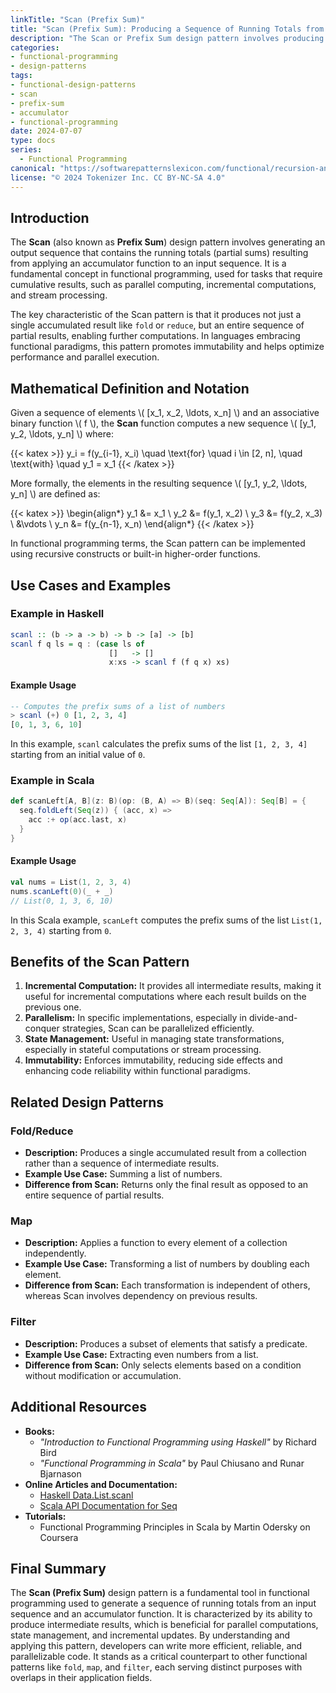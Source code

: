 ```yaml
---
linkTitle: "Scan (Prefix Sum)"
title: "Scan (Prefix Sum): Producing a Sequence of Running Totals from an Accumulator Function"
description: "The Scan or Prefix Sum design pattern involves producing a sequence of running totals by applying an accumulator function. This pattern is particularly useful in functional programming for parallelization and incremental computations."
categories:
- functional-programming
- design-patterns
tags:
- functional-design-patterns
- scan
- prefix-sum
- accumulator
- functional-programming
date: 2024-07-07
type: docs
series:
  - Functional Programming
canonical: "https://softwarepatternslexicon.com/functional/recursion-and-iteration-patterns/iteration/scan-(prefix-sum)"
license: "© 2024 Tokenizer Inc. CC BY-NC-SA 4.0"
---
```



## Introduction

The **Scan** (also known as **Prefix Sum**) design pattern involves generating an output sequence that contains the running totals (partial sums) resulting from applying an accumulator function to an input sequence. It is a fundamental concept in functional programming, used for tasks that require cumulative results, such as parallel computing, incremental computations, and stream processing.

The key characteristic of the Scan pattern is that it produces not just a single accumulated result like `fold` or `reduce`, but an entire sequence of partial results, enabling further computations. In languages embracing functional paradigms, this pattern promotes immutability and helps optimize performance and parallel execution.

## Mathematical Definition and Notation

Given a sequence of elements \\( [x_1, x_2, \ldots, x_n] \\) and an associative binary function \\( f \\), the **Scan** function computes a new sequence \\( [y_1, y_2, \ldots, y_n] \\) where:

{{< katex >}} y_i = f(y_{i-1}, x_i) \quad \text{for} \quad i \in [2, n], \quad \text{with} \quad y_1 = x_1 {{< /katex >}}

More formally, the elements in the resulting sequence \\( [y_1, y_2, \ldots, y_n] \\) are defined as:

{{< katex >}}
\begin{align*}
y_1 &= x_1 \\
y_2 &= f(y_1, x_2) \\
y_3 &= f(y_2, x_3) \\
&\vdots \\
y_n &= f(y_{n-1}, x_n)
\end{align*}
{{< /katex >}}

In functional programming terms, the Scan pattern can be implemented using recursive constructs or built-in higher-order functions.

## Use Cases and Examples

### Example in Haskell

```haskell
scanl :: (b -> a -> b) -> b -> [a] -> [b]
scanl f q ls = q : (case ls of
                      []   -> []
                      x:xs -> scanl f (f q x) xs)
```

#### Example Usage

```haskell
-- Computes the prefix sums of a list of numbers
> scanl (+) 0 [1, 2, 3, 4]
[0, 1, 3, 6, 10]
```

In this example, `scanl` calculates the prefix sums of the list `[1, 2, 3, 4]` starting from an initial value of `0`.

### Example in Scala

```scala
def scanLeft[A, B](z: B)(op: (B, A) => B)(seq: Seq[A]): Seq[B] = {
  seq.foldLeft(Seq(z)) { (acc, x) => 
    acc :+ op(acc.last, x)
  }
}
```

#### Example Usage

```scala
val nums = List(1, 2, 3, 4)
nums.scanLeft(0)(_ + _)
// List(0, 1, 3, 6, 10)
```

In this Scala example, `scanLeft` computes the prefix sums of the list `List(1, 2, 3, 4)` starting from `0`.

## Benefits of the Scan Pattern

1. **Incremental Computation:** It provides all intermediate results, making it useful for incremental computations where each result builds on the previous one.
2. **Parallelism:** In specific implementations, especially in divide-and-conquer strategies, Scan can be parallelized efficiently.
3. **State Management:** Useful in managing state transformations, especially in stateful computations or stream processing.
4. **Immutability:** Enforces immutability, reducing side effects and enhancing code reliability within functional paradigms.

## Related Design Patterns

### **Fold/Reduce**

- **Description:** Produces a single accumulated result from a collection rather than a sequence of intermediate results.
- **Example Use Case:** Summing a list of numbers.
- **Difference from Scan:** Returns only the final result as opposed to an entire sequence of partial results.

### **Map**

- **Description:** Applies a function to every element of a collection independently.
- **Example Use Case:** Transforming a list of numbers by doubling each element.
- **Difference from Scan:** Each transformation is independent of others, whereas Scan involves dependency on previous results.

### **Filter**

- **Description:** Produces a subset of elements that satisfy a predicate.
- **Example Use Case:** Extracting even numbers from a list.
- **Difference from Scan:** Only selects elements based on a condition without modification or accumulation.

## Additional Resources

- **Books:** 
  - *"Introduction to Functional Programming using Haskell"* by Richard Bird
  - *"Functional Programming in Scala"* by Paul Chiusano and Runar Bjarnason
- **Online Articles and Documentation:**
  - [Haskell Data.List.scanl](https://hackage.haskell.org/package/base-4.14.1.0/docs/Data-List.html#v:scanl)
  - [Scala API Documentation for Seq](https://www.scala-lang.org/api/current/scala/collection/Seq.html#scanLeft[B>:A](z:B,op:(B,A)=>B):Seq[B])
- **Tutorials:**
  - Functional Programming Principles in Scala by Martin Odersky on Coursera

## Final Summary

The **Scan (Prefix Sum)** design pattern is a fundamental tool in functional programming used to generate a sequence of running totals from an input sequence and an accumulator function. It is characterized by its ability to produce intermediate results, which is beneficial for parallel computations, state management, and incremental updates. By understanding and applying this pattern, developers can write more efficient, reliable, and parallelizable code. It stands as a critical counterpart to other functional patterns like `fold`, `map`, and `filter`, each serving distinct purposes with overlaps in their application fields.
